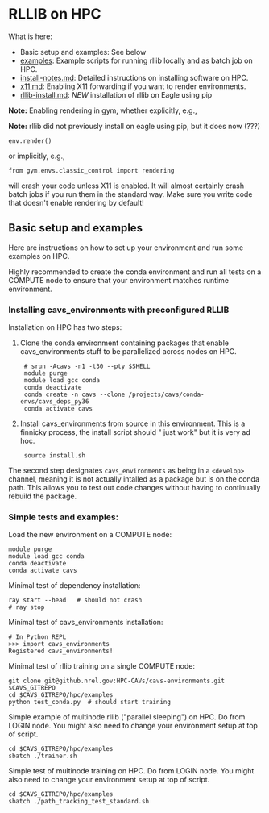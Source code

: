 # RLLIB on HPC

What is here:

* Basic setup and examples:  See below
* [examples](examples): Example scripts for running rllib locally and as batch job on HPC.
* [install-notes.md](install-notes.md): Detailed instructions on installing software on HPC.
* [x11.md](x11.md): Enabling X11 forwarding if you want to render environments.
* [rllib-install.md](rllib-install.md): *NEW* installation of rllib on Eagle using pip

__Note:__ Enabling rendering in gym, whether explicitly, e.g.,

__Note:__ rllib did not previously install on eagle using pip, but it does now (???)

```
env.render()
```

or implicitly, e.g.,

```
from gym.envs.classic_control import rendering
```

will crash your code unless X11 is enabled. It will almost certainly crash batch jobs if you run them in the standard
way. Make sure you write code that doesn't enable rendering by default!

## Basic setup and examples

Here are instructions on how to set up your environment and run some examples on HPC.

Highly recommended to create the conda environment and run all tests on a COMPUTE node to ensure that your environment
matches runtime environment.

### Installing cavs_environments with preconfigured RLLIB

Installation on HPC has two steps:

1. Clone the conda environment containing packages that enable cavs_environments stuff to be parallelized across nodes
   on HPC.

        # srun -Acavs -n1 -t30 --pty $SHELL
        module purge
        module load gcc conda
        conda deactivate
        conda create -n cavs --clone /projects/cavs/conda-envs/cavs_deps_py36
        conda activate cavs

2. Install cavs_environments from source in this environment. This is a finnicky process, the install script should "
   just work" but it is very ad hoc.

        source install.sh

The second step designates `cavs_environments` as being in a `<develop>` channel, meaning it is not actually intalled as
a package but is on the conda path. This allows you to test out code changes without having to continually rebuild the
package.

### Simple tests and examples:

Load the new environment on a COMPUTE node:

```
module purge
module load gcc conda
conda deactivate
conda activate cavs
```

Minimal test of dependency installation:

```
ray start --head   # should not crash
# ray stop
```

Minimal test of cavs_environments installation:

```
# In Python REPL
>>> import cavs_environments
Registered cavs_environments!
```

Minimal test of rllib training on a single COMPUTE node:

```
git clone git@github.nrel.gov:HPC-CAVs/cavs-environments.git $CAVS_GITREPO
cd $CAVS_GITREPO/hpc/examples
python test_conda.py  # should start training
```

Simple example of multinode rllib ("parallel sleeping") on HPC. Do from LOGIN node. You might also need to change your
environment setup at top of script.

```
cd $CAVS_GITREPO/hpc/examples
sbatch ./trainer.sh
```

Simple test of multinode training on HPC. Do from LOGIN node. You might also need to change your environment setup at
top of script.

```
cd $CAVS_GITREPO/hpc/examples
sbatch ./path_tracking_test_standard.sh
```

